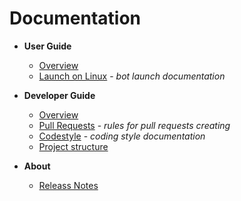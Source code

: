 # Documentation

- **User Guide**
    * [Overview](user/index.md)
    * [Launch on Linux](user/linux-launch.md) - *bot launch documentation*
   
- **Developer Guide**
    * [Overview](develop/index.md)
    * [Pull Requests](develop/pr.md) - *rules for pull requests creating*
    * [Codestyle](develop/codestyle.md) - *coding style documentation*
    * [Project structure](develop/project-structure.md)

- **About**
    * [Releass Notes](about/release-notes.md)
    